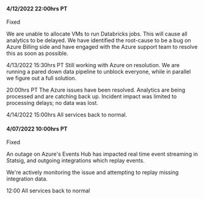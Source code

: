 #### 4/12/2022 22:00hrs PT

Fixed

We are unable to allocate VMs to run Databricks jobs. This will cause all analytics to be delayed. We have identified the root-cause to be a bug on Azure Billing side and have engaged with the Azure support team to resolve this as soon as possible.

4/13/2022 15:30hrs PT Still working with Azure on resolution. We are running a pared down data pipeline to unblock everyone, while in parallel we figure out a full solution.

20:00hrs PT The Azure issues have been resolved. Analytics are being processed and are catching back up. Incident impact was limited to processing delays; no data was lost.

4/14/2022 15:00hrs All services back to normal. 

#### 4/07/2022 10:00hrs PT

Fixed

An outage on Azure's Events Hub has impacted real time event streaming in Statsig, and outgoing integrations which replay events.

We're actively monitoring the issue and attempting to replay missing integration data.

12:00 All services back to normal

